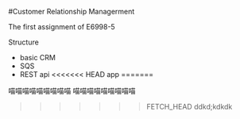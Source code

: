 #Customer Relationship Managerment

The first assignment of E6998-5


Structure
- basic CRM
- SQS
- REST api
<<<<<<< HEAD
app
=======


喵喵喵喵喵喵喵喵喵
喵喵喵喵喵喵喵喵喵
>>>>>>> FETCH_HEAD
ddkd;kdkdk
